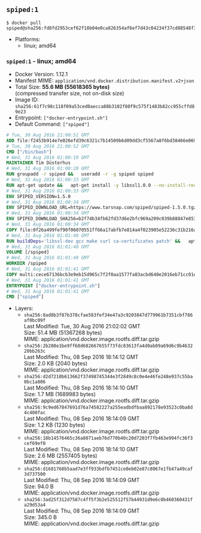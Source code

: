 ## `spiped:1`

```console
$ docker pull spiped@sha256:fd8fd2953cef62f18b04e0ca826354af6ef7d43c04234f37cd88548f371ee533
```

-	Platforms:
	-	linux; amd64

### `spiped:1` - linux; amd64

-	Docker Version: 1.12.1
-	Manifest MIME: `application/vnd.docker.distribution.manifest.v2+json`
-	Total Size: **55.6 MB (55618365 bytes)**  
	(compressed transfer size, not on-disk size)
-	Image ID: `sha256:61f7c98c118f09a53ced0aecca88b3102f80f9c575f1483b82cc955cffd89e23`
-	Entrypoint: `["docker-entrypoint.sh"]`
-	Default Command: `["spiped"]`

```dockerfile
# Tue, 30 Aug 2016 21:00:51 GMT
ADD file:f2453b914e7e026efd39c6321c7b14509b6d09dd3cf5567a8f6bd38466e06954 in / 
# Tue, 30 Aug 2016 21:00:52 GMT
CMD ["/bin/bash"]
# Wed, 31 Aug 2016 01:00:19 GMT
MAINTAINER Tim Düsterhus
# Wed, 31 Aug 2016 01:00:20 GMT
RUN groupadd -r spiped &&	useradd -r -g spiped spiped
# Wed, 31 Aug 2016 01:00:33 GMT
RUN apt-get update &&	apt-get install -y libssl1.0.0 --no-install-recommends &&	rm -rf /var/lib/apt/lists/*
# Wed, 31 Aug 2016 01:00:33 GMT
ENV SPIPED_VERSION=1.5.0
# Wed, 31 Aug 2016 01:00:34 GMT
ENV SPIPED_DOWNLOAD_URL=https://www.tarsnap.com/spiped/spiped-1.5.0.tgz
# Wed, 31 Aug 2016 01:00:34 GMT
ENV SPIPED_DOWNLOAD_SHA256=b2f74b34fb62fd37d6e2bfc969a209c039b88847e853a49e91768dec625facd7
# Wed, 31 Aug 2016 01:00:34 GMT
COPY file:0f26a499fef90f06070551ff66a17abfb7e814a4f023905e52236c31b216a7bb in /0001-Fix-docker-stop-issue.patch 
# Wed, 31 Aug 2016 01:01:40 GMT
RUN buildDeps='libssl-dev gcc make curl ca-certificates patch' &&	apt-get update && apt-get install -y $buildDeps --no-install-recommends &&	rm -rf /var/lib/apt/lists/* &&	curl -fsSL "$SPIPED_DOWNLOAD_URL" -o spiped.tar.gz &&	echo "$SPIPED_DOWNLOAD_SHA256 spiped.tar.gz" |sha256sum -c - &&	mkdir -p /usr/local/src/spiped &&	tar xzf "spiped.tar.gz" -C /usr/local/src/spiped --strip-components=1 &&	rm "spiped.tar.gz" &&	patch -p1 -d /usr/local/src/spiped/ < /0001-Fix-docker-stop-issue.patch &&	make -C /usr/local/src/spiped &&	make -C /usr/local/src/spiped install &&	rm -rf /usr/local/src/spiped &&	apt-get purge -y --auto-remove $buildDeps
# Wed, 31 Aug 2016 01:01:40 GMT
VOLUME [/spiped]
# Wed, 31 Aug 2016 01:01:40 GMT
WORKDIR /spiped
# Wed, 31 Aug 2016 01:01:41 GMT
COPY multi:cece67136bcb3e9eb15d965c7f2f0aa1577fa83acbd640e2016eb71cc01e0cfa in /usr/local/bin/ 
# Wed, 31 Aug 2016 01:01:41 GMT
ENTRYPOINT ["docker-entrypoint.sh"]
# Wed, 31 Aug 2016 01:01:41 GMT
CMD ["spiped"]
```

-	Layers:
	-	`sha256:8ad8b3f87b378cfae583fef34e47a3c9203847d779961b7351cbf786af0bc09f`  
		Last Modified: Tue, 30 Aug 2016 21:02:02 GMT  
		Size: 51.4 MB (51367268 bytes)  
		MIME: application/vnd.docker.image.rootfs.diff.tar.gzip
	-	`sha256:2b208e1be9ff68d682667655f73fdc83613fa4d0ab09a69d6c9b463220bb263c`  
		Last Modified: Thu, 08 Sep 2016 18:14:12 GMT  
		Size: 2.0 KB (2040 bytes)  
		MIME: application/vnd.docker.image.rootfs.diff.tar.gzip
	-	`sha256:d2d7210b613662f37498745344e3f2849c8c0e4e46fe248e937c55ba0bc1a806`  
		Last Modified: Thu, 08 Sep 2016 18:14:10 GMT  
		Size: 1.7 MB (1689983 bytes)  
		MIME: application/vnd.docker.image.rootfs.diff.tar.gzip
	-	`sha256:9c9ed67847691d76a74582227a255eadbdfbaa892178e93523c0ba8d4c400fac`  
		Last Modified: Thu, 08 Sep 2016 18:14:09 GMT  
		Size: 1.2 KB (1230 bytes)  
		MIME: application/vnd.docker.image.rootfs.diff.tar.gzip
	-	`sha256:18b14576465c36a8071aeb76d770b40c20d7203f7fb463e994fc36f3cef69ef0`  
		Last Modified: Thu, 08 Sep 2016 18:14:10 GMT  
		Size: 2.6 MB (2557405 bytes)  
		MIME: application/vnd.docker.image.rootfs.diff.tar.gzip
	-	`sha256:d1681768b5aad7e3ff933bdfb7451ce0eb02e87c8067e1fb47a49caf3d737500`  
		Last Modified: Thu, 08 Sep 2016 18:14:09 GMT  
		Size: 94.0 B  
		MIME: application/vnd.docker.image.rootfs.diff.tar.gzip
	-	`sha256:3ad25f312d7587c4ff5f3b2e525512f57b44931d9e6c0b460360431fa29d53a4`  
		Last Modified: Thu, 08 Sep 2016 18:14:09 GMT  
		Size: 345.0 B  
		MIME: application/vnd.docker.image.rootfs.diff.tar.gzip
